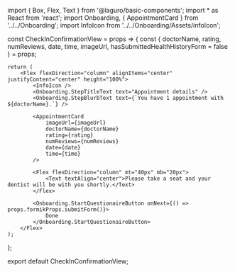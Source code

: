 import { Box, Flex, Text } from '@laguro/basic-components';
import * as React from 'react';
import Onboarding, { AppointmentCard } from '../../Onboarding';
import InfoIcon from '../../Onboarding/Assets/infoIcon';

const CheckInConfirmationView = props => {
    const { doctorName, rating, numReviews, date, time, imageUrl, hasSubmittedHealthHistoryForm = false } = props;

    return (
        <Flex flexDirection="column" alignItems="center" justifyContent="center" height="100%">
            <InfoIcon />
            <Onboarding.StepTitleText text="Appointment details" />
            <Onboarding.StepBlurbText text={`You have 1 appointment with ${doctorName}.`} />

            <AppointmentCard
                imageUrl={imageUrl}
                doctorName={doctorName}
                rating={rating}
                numReviews={numReviews}
                date={date}
                time={time}
            />

            <Flex flexDirection="column" mt="40px" mb="20px">
                <Text textAlign="center">Please take a seat and your dentist will be with you shortly.</Text>
            </Flex>

            <Onboarding.StartQuestionaireButton onNext={() => props.formikProps.submitForm()}>
                Done
            </Onboarding.StartQuestionaireButton>
        </Flex>
    );
};

export default CheckInConfirmationView;
